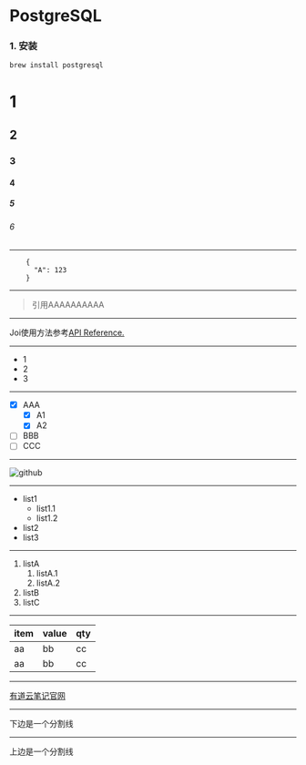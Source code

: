 # PostgreSQL

### 1. 安装
    brew install postgresql
    






# 1
## 2
### 3
#### 4
##### 5
###### 6

----

```
    {
      "A": 123
    }
```

----

> 引用AAAAAAAAAA

----

Joi使用方法参考[API Reference.](https://github.com/hapijs/joi/blob/v10.5.0/API.md)

----

- 1
- 2
- 3

----

- [x] AAA
    - [x] A1
    - [x] A2
- [ ] BBB
- [ ] CCC

----

![github](http://7xvi3w.com1.z0.glb.clouddn.com/gitnest1.png)

----

- list1
    - list1.1
    - list1.2
- list2
- list3
    
----

1. listA
    1. listA.1
    2. listA.2
2. listB
3. listC

----

| item | value | qty |
| :--- | :---- | :-- |
| aa | bb | cc |
| aa | bb | cc |

----

[有道云笔记官网](http://note.youdao.com/)

----

下边是一个分割线
***
上边是一个分割线

